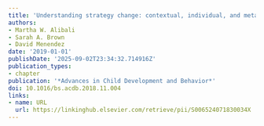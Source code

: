 ```yaml
---
title: 'Understanding strategy change: contextual, individual, and metacognitive factors'
authors:
- Martha W. Alibali
- Sarah A. Brown
- David Menendez
date: '2019-01-01'
publishDate: '2025-09-02T23:34:32.714916Z'
publication_types:
- chapter
publication: '*Advances in Child Development and Behavior*'
doi: 10.1016/bs.acdb.2018.11.004
links:
- name: URL
  url: https://linkinghub.elsevier.com/retrieve/pii/S006524071830034X
---
```

